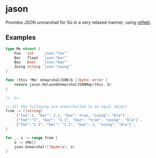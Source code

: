 jason
=====

Provides JSON unmarshall for Go in a very relaxed manner, using [reflekt](https://github.com/ukautz/reflekt).

Examples
--------

``` go
type Me struct {
    Foo   int    `json:"foo"`
    Bar   float  `json:"bar"`
    Baz   bool   `json:"baz"`
    Zoing string `json:"zoing"`
}

func (this *Me) UnmarshalJSON(b []byte) error {
    return jason.RelaxedUnmarshalJSONMap(this, b)
}

// -%<-

// all the following are unmarshalled to an equal object
from := []string{
    `{"foo":1, "bar": 1.1, "baz": true, "zoing": "bla"}`,
    `{"foo":"1", "bar": "1.1", "baz": "true", "zoing": "bla"}`,
    `{"foo":"1.1", "bar": "1.1", "baz": 1, "zoing": "bla"}`,
}

for _, s := range from {
    o := &Me{}
    json.Unmarshal([]byte(s), o)
}
```
